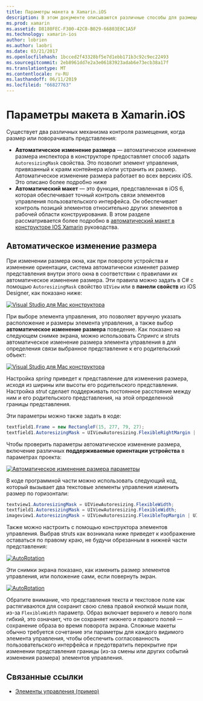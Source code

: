```yaml
---
title: Параметры макета в Xamarin.iOS
description: В этом документе описываются различные способы для размещения пользовательских интерфейсов в Xamarin.iOS. В нем описывается автоматическое изменение размера и автоматический макет.
ms.prod: xamarin
ms.assetid: D8180FEC-F300-42C0-B029-66803E0C1A5F
ms.technology: xamarin-ios
author: lobrien
ms.author: laobri
ms.date: 03/21/2017
ms.openlocfilehash: 1bcced2f43328bf5e7d1ebb171b3c92c9ec22493
ms.sourcegitcommit: 2eb8961dd7e2a3e06183923adab6e73ecb38a17f
ms.translationtype: MT
ms.contentlocale: ru-RU
ms.lasthandoff: 06/11/2019
ms.locfileid: "66827763"
---
```

# <a name="layout-options-in-xamarinios"></a>Параметры макета в Xamarin.iOS

Существует два различных механизма контроля размещения, когда размер или поворачивать представления:

-  **Автоматическое изменение размера** — автоматическое изменение размера инспектора в конструкторе предоставляет способ задать `AutoresizingMask` свойства. Это позволит элемент управления, привязанный к краям контейнера и/или устранить их размер. Автоматическое изменение размера работает во всех версиях iOS. Это описано более подробно ниже
-  **Автоматический макет** — это функция, представленная в iOS 6, которая обеспечивает точный контроль связи элементов управления пользовательского интерфейса. Он обеспечивает контроль позиций элементов относительно других элементов в рабочей области конструирования. В этом разделе рассматривается более подробно в [автоматический макет в конструкторе IOS Xamarin](~/ios/user-interface/designer/designer-auto-layout.md) руководства.

## <a name="autosizing"></a>Автоматическое изменение размера

При изменении размера окна, как при повороте устройства и изменение ориентации, система автоматически изменяет размер представления внутри этого окна в соответствии с правилами их автоматическое изменение размера. Эти правила можно задать в C# с помощью `AutoresizingMask` свойство `UIView` или в **панели свойств** из iOS Designer, как показано ниже:

 [![](layout-options-images/image41.png "Visual Studio для Mac конструктора")](layout-options-images/image41.png#lightbox)

При выборе элемента управления, это позволяет вручную указать расположение и размеры элемента управления, а также выбор **автоматическое изменение размера** поведение. Как показано на следующем снимке экрана, можно использовать Спрингс и struts автоматическое изменение размера элемента управления в для определения связи выбранное представление к его родительский объект:

 [![](layout-options-images/image42.png "Visual Studio для Mac конструктора")](layout-options-images/image42.png#lightbox)

Настройка *spring* приведет к представление для изменения размера, исходя из ширины или высоты его родительского представления. Настройка *strut* сделает поддерживать постоянное расстояние между ним и его родительского представления, на этой определенной границы представления.

Эти параметры можно также задать в коде:

```csharp
textfield1.Frame = new RectangleF(15, 277, 79, 27);
textfield1.AutoresizingMask = UIViewAutoresizing.FlexibleRightMargin | UIViewAutoresizing.FlexibleBottomMargin;
```


Чтобы проверить параметры автоматическое изменение размера, включение различных **поддерживаемые ориентации устройства** в параметрах проекта:

 [![](layout-options-images/image43a.png "Автоматическое изменение размера параметры")](layout-options-images/image43a.png#lightbox)

В коде программной части можно использовать следующий код, который вызывает два текстовые элементы управления изменить размер по горизонтали:

```csharp
textview1.AutoresizingMask = UIViewAutoresizing.FlexibleWidth;
textfield1.AutoresizingMask = UIViewAutoresizing.FlexibleWidth;
imageview1.AutoresizingMask = UIViewAutoresizing.FlexibleTopMargin | UIViewAutoresizing.FlexibleLeftMargin;
```


Также можно настроить с помощью конструктора элементов управления. Выбрав struts как возникала ниже приведет к изображение оставаться по правому краю, не будучи обрезанным в нижней части представления:

 [![](layout-options-images/autoresize.png "AutoRotation")](layout-options-images/autoresize.png#lightbox)

Эти снимки экрана показано, как изменить размер элементов управления, или положение сами, если повернуть экран.

 [![](layout-options-images/image44a.png "AutoRotation")](layout-options-images/image44a.png#lightbox)

Обратите внимание, что представления текста и текстовое поле как растягиваются для сохранит свою слева правой кнопкой мыши поля, из-за `FlexibleWidth` параметр. Образ включает верхнего и левого поля гибкий, это означает, что он сохраняет нижнего и правого полей — сохранение образа во время поворота экрана. Сложные макеты обычно требуется сочетание эти параметры для каждого видимого элемента управления, чтобы обеспечить согласованность пользовательского интерфейса и предотвратить перекрытие при изменении представления границы (из-за смены или других событий изменения размера) элементов управления.





## <a name="related-links"></a>Связанные ссылки

- [Элементы управления (пример)](https://developer.xamarin.com/samples/monotouch/Controls/)
